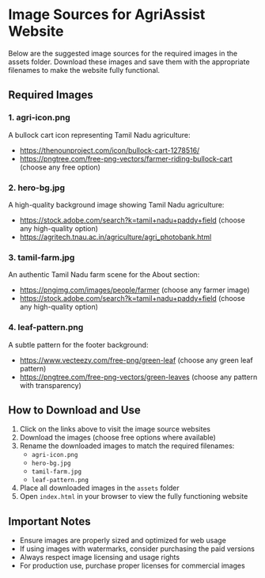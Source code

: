# Image Sources for AgriAssist Website

Below are the suggested image sources for the required images in the assets folder. Download these images and save them with the appropriate filenames to make the website fully functional.

## Required Images

### 1. agri-icon.png
A bullock cart icon representing Tamil Nadu agriculture:
- https://thenounproject.com/icon/bullock-cart-1278516/
- https://pngtree.com/free-png-vectors/farmer-riding-bullock-cart (choose any free option)

### 2. hero-bg.jpg
A high-quality background image showing Tamil Nadu agriculture:
- https://stock.adobe.com/search?k=tamil+nadu+paddy+field (choose any high-quality option)
- https://agritech.tnau.ac.in/agriculture/agri_photobank.html

### 3. tamil-farm.jpg
An authentic Tamil Nadu farm scene for the About section:
- https://pngimg.com/images/people/farmer (choose any farmer image)
- https://stock.adobe.com/search?k=tamil+nadu+paddy+field (choose any high-quality option)

### 4. leaf-pattern.png
A subtle pattern for the footer background:
- https://www.vecteezy.com/free-png/green-leaf (choose any green leaf pattern)
- https://pngtree.com/free-png-vectors/green-leaves (choose any pattern with transparency)

## How to Download and Use

1. Click on the links above to visit the image source websites
2. Download the images (choose free options where available)
3. Rename the downloaded images to match the required filenames:
   - `agri-icon.png`
   - `hero-bg.jpg`
   - `tamil-farm.jpg`
   - `leaf-pattern.png`
4. Place all downloaded images in the `assets` folder
5. Open `index.html` in your browser to view the fully functioning website

## Important Notes

- Ensure images are properly sized and optimized for web usage
- If using images with watermarks, consider purchasing the paid versions
- Always respect image licensing and usage rights
- For production use, purchase proper licenses for commercial images 